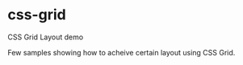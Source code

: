 # css-grid
CSS Grid Layout demo

Few samples showing how to acheive certain layout using CSS Grid.

